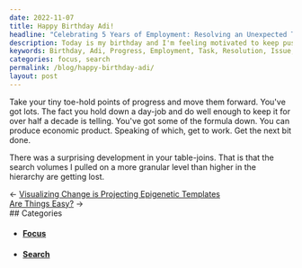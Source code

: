 ```yaml
---
date: 2022-11-07
title: Happy Birthday Adi!
headline: "Celebrating 5 Years of Employment: Resolving an Unexpected Table-Join Issue and Keeping My Search Volumes Intact."
description: Today is my birthday and I'm feeling motivated to keep pushing forward with my progress. Celebrating five years of employment, I'm ready to take on the next task - resolving an unexpected issue with my table-joins. Join me as I explore how to ensure my search volumes don't get lost in the process.
keywords: Birthday, Adi, Progress, Employment, Task, Resolution, Issue, Table-joins, Search, Volumes, Granular, Maintain, Accomplishment, Focus, Unexpected
categories: focus, search
permalink: /blog/happy-birthday-adi/
layout: post
---
```



Take your tiny toe-hold points of progress and move them forward. You've got
lots. The fact you hold down a day-job and do well enough to keep it for over
half a decade is telling. You've got some of the formula down. You can produce
economic product. Speaking of which, get to work. Get the next bit done.

There was a surprising development in your table-joins. That is that the search
volumes I pulled on a more granular level than higher in the hierarchy are
getting lost.


<div class="post-nav"><div class="post-nav-prev"><span class="arrow">&larr;&nbsp;</span><a href="visualizing-change-is-projecting-epigenetic-templates">Visualizing Change is Projecting Epigenetic Templates</a></div><div class="post-nav-next"><a href="are-things-easy">Are Things Easy?</a><span class="arrow">&nbsp;&rarr;</span></div></div>
## Categories

<ul>
<li><h4><a href='/focus/'>Focus</a></h4></li>
<li><h4><a href='/search/'>Search</a></h4></li></ul>
